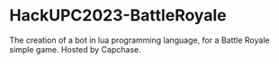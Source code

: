 # HackUPC2023-BattleRoyale
The creation of a bot in lua programming language, for a Battle Royale simple game. Hosted by Capchase.
